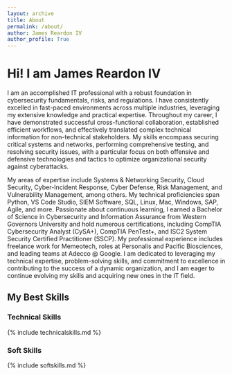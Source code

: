```yaml
---
layout: archive
title: About
permalink: /about/
author: James Reardon IV
author_profile: True
---
```


# Hi! I am James Reardon IV

I am an accomplished IT professional with a robust foundation in cybersecurity fundamentals, risks, and regulations. I have consistently excelled in fast-paced environments across multiple industries, leveraging my extensive knowledge and practical expertise. Throughout my career, I have demonstrated successful cross-functional collaboration, established efficient workflows, and effectively translated complex technical information for non-technical stakeholders. My skills encompass securing critical systems and networks, performing comprehensive testing, and resolving security issues, with a particular focus on both offensive and defensive technologies and tactics to optimize organizational security against cyberattacks.

My areas of expertise include Systems & Networking Security, Cloud Security, Cyber-Incident Response, Cyber Defense, Risk Management, and Vulnerability Management, among others. My technical proficiencies span Python, VS Code Studio, SIEM Software, SQL, Linux, Mac, Windows, SAP, Agile, and more. Passionate about continuous learning, I earned a Bachelor of Science in Cybersecurity and Information Assurance from Western Governors University and hold numerous certifications, including CompTIA Cybersecurity Analyst (CySA+), CompTIA PenTest+, and ISC2 System Security Certified Practitioner (SSCP). My professional experience includes freelance work for Memeotech, roles at Personalis and Pacific Biosciences, and leading teams at Adecco @ Google. I am dedicated to leveraging my technical expertise, problem-solving skills, and commitment to excellence in contributing to the success of a dynamic organization, and I am eager to continue evolving my skills and acquiring new ones in the IT field.

## My Best Skills
### Technical Skills

{% include technicalskills.md %}

### Soft Skills

{% include softskills.md %}